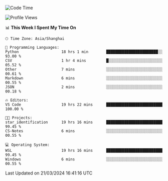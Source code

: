 <!--START_SECTION:waka-->
![Code Time](http://img.shields.io/badge/Code%20Time-1%2C561%20hrs%2020%20mins-blue)

![Profile Views](http://img.shields.io/badge/Profile%20Views-0-blue)

📊 **This Week I Spent My Time On** 

```text
🕑︎ Time Zone: Asia/Shanghai

💬 Programming Languages: 
Python                   18 hrs 1 min        ███████████████████████░░   93.00 % 
CSV                      1 hr 4 mins         █░░░░░░░░░░░░░░░░░░░░░░░░   05.52 % 
Other                    7 mins              ░░░░░░░░░░░░░░░░░░░░░░░░░   00.61 % 
Markdown                 6 mins              ░░░░░░░░░░░░░░░░░░░░░░░░░   00.55 % 
JSON                     2 mins              ░░░░░░░░░░░░░░░░░░░░░░░░░   00.18 % 

🔥 Editors: 
VS Code                  19 hrs 22 mins      █████████████████████████   100.00 % 

🐱‍💻 Projects: 
star_identification      19 hrs 16 mins      █████████████████████████   99.45 % 
CS-Notes                 6 mins              ░░░░░░░░░░░░░░░░░░░░░░░░░   00.55 % 

💻 Operating System: 
WSL                      19 hrs 16 mins      █████████████████████████   99.45 % 
Windows                  6 mins              ░░░░░░░░░░░░░░░░░░░░░░░░░   00.55 % 
```


 Last Updated on 21/03/2024 16:41:16 UTC
<!--END_SECTION:waka-->